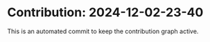 # Contribution: 2024-12-02-23-40
This is an automated commit to keep the contribution graph active.
